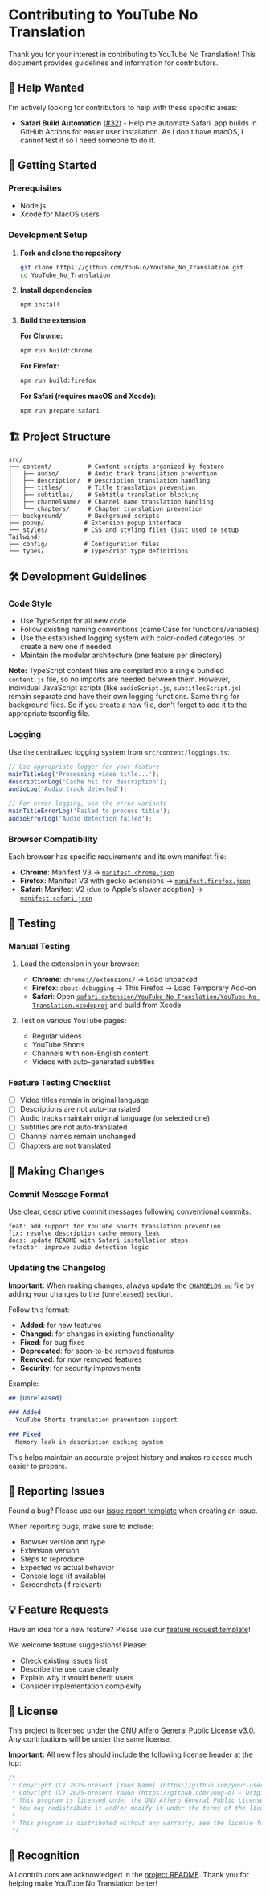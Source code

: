 # Contributing to YouTube No Translation

Thank you for your interest in contributing to YouTube No Translation! This document provides guidelines and information for contributors.

## 🎯 Help Wanted

I'm actively looking for contributors to help with these specific areas:

- **Safari Build Automation** ([#32](https://github.com/YouG-o/YouTube_No_Translation/issues/32)) - Help me automate Safari .app builds in GitHub Actions for easier user installation. As I don't have macOS, I cannot test it so I need someone to do it.

## 🚀 Getting Started

### Prerequisites

- Node.js
- Xcode for MacOS users

### Development Setup

1. **Fork and clone the repository**
   ```bash
   git clone https://github.com/YouG-o/YouTube_No_Translation.git
   cd YouTube_No_Translation
   ```

2. **Install dependencies**
   ```bash
   npm install
   ```

3. **Build the extension**

   **For Chrome:**
   ```bash
   npm run build:chrome
   ```
   
   **For Firefox:**
   ```bash
   npm run build:firefox
   ```
   
   **For Safari (requires macOS and Xcode):**
   ```bash
   npm run prepare:safari
   ```

## 🏗️ Project Structure

```
src/
├── content/          # Content scripts organized by feature
│   ├── audio/        # Audio track translation prevention
│   ├── description/  # Description translation handling
│   ├── titles/       # Title translation prevention
│   ├── subtitles/    # Subtitle translation blocking
│   ├── channelName/  # Channel name translation handling
│   └── chapters/     # Chapter translation prevention
├── background/       # Background scripts
├── popup/           # Extension popup interface
├── styles/          # CSS and styling files (just used to setup Tailwind)
├── config/          # Configuration files
└── types/           # TypeScript type definitions
```

## 🛠️ Development Guidelines

### Code Style

- Use TypeScript for all new code
- Follow existing naming conventions (camelCase for functions/variables)
- Use the established logging system with color-coded categories, or create a new one if needed.
- Maintain the modular architecture (one feature per directory)

**Note:** TypeScript content files are compiled into a single bundled `content.js` file, so no imports are needed between them. However, individual JavaScript scripts (like `audioScript.js`, `subtitlesScript.js`) remain separate and have their own logging functions.
Same thing for background files.
So if you create a new file, don't forget to add it to the appropriate tsconfig file.

### Logging

Use the centralized logging system from `src/content/loggings.ts`:

```typescript
// Use appropriate logger for your feature
mainTitleLog('Processing video title...');
descriptionLog('Cache hit for description');
audioLog('Audio track detected');

// For error logging, use the error variants
mainTitleErrorLog('Failed to process title');
audioErrorLog('Audio detection failed');
```


### Browser Compatibility

Each browser has specific requirements and its own manifest file:

- **Chrome**: Manifest V3 → [`manifest.chrome.json`](manifest.chrome.json)
- **Firefox**: Manifest V3 with gecko extensions → [`manifest.firefox.json`](manifest.firefox.json)
- **Safari**: Manifest V2 (due to Apple's slower adoption) → [`manifest.safari.json`](manifest.safari.json)

## 🧪 Testing

### Manual Testing

1. Load the extension in your browser:
   - **Chrome**: `chrome://extensions/` → Load unpacked
   - **Firefox**: `about:debugging` → This Firefox → Load Temporary Add-on
   - **Safari**: Open [`safari-extension/YouTube No Translation/YouTube No Translation.xcodeproj`](safari-extension/YouTube%20No%20Translation/YouTube%20No%20Translation.xcodeproj) and build from Xcode

2. Test on various YouTube pages:
   - Regular videos
   - YouTube Shorts
   - Channels with non-English content
   - Videos with auto-generated subtitles

### Feature Testing Checklist

- [ ] Video titles remain in original language
- [ ] Descriptions are not auto-translated
- [ ] Audio tracks maintain original language (or selected one)
- [ ] Subtitles are not auto-translated
- [ ] Channel names remain unchanged
- [ ] Chapters are not translated

## 📝 Making Changes

### Commit Message Format

Use clear, descriptive commit messages following conventional commits:

```
feat: add support for YouTube Shorts translation prevention
fix: resolve description cache memory leak
docs: update README with Safari installation steps
refactor: improve audio detection logic
```

### Updating the Changelog

**Important:** When making changes, always update the [`CHANGELOG.md`](CHANGELOG.md) file by adding your changes to the `[Unreleased]` section.

Follow this format:
- **Added**: for new features
- **Changed**: for changes in existing functionality  
- **Fixed**: for bug fixes
- **Deprecated**: for soon-to-be removed features
- **Removed**: for now removed features
- **Security**: for security improvements

Example:
```markdown
## [Unreleased]

### Added
- YouTube Shorts translation prevention support

### Fixed
- Memory leak in description caching system
```

This helps maintain an accurate project history and makes releases much easier to prepare.

## 🐛 Reporting Issues

Found a bug? Please use our [issue report template](.github/ISSUE_TEMPLATE/bug_report.md) when creating an issue.

When reporting bugs, make sure to include:

- Browser version and type
- Extension version
- Steps to reproduce
- Expected vs actual behavior
- Console logs (if available)
- Screenshots (if relevant)

## 💡 Feature Requests

Have an idea for a new feature? Please use our [feature request template](.github/ISSUE_TEMPLATE/feature_request.md)!

We welcome feature suggestions! Please:

- Check existing issues first
- Describe the use case clearly
- Explain why it would benefit users
- Consider implementation complexity

## 📄 License

This project is licensed under the [GNU Affero General Public License v3.0](LICENSE). Any contributions will be under the same license. 

**Important:** All new files should include the following license header at the top:

```typescript
/*
 * Copyright (C) 2025-present [Your Name] (https://github.com/your-username) - [Contribution description]
 * Copyright (C) 2025-present YouGo (https://github.com/youg-o) - Original project
 * This program is licensed under the GNU Affero General Public License v3.0.
 * You may redistribute it and/or modify it under the terms of the license.
 * 
 * This program is distributed without any warranty; see the license for details.
 */
```

## 🙏 Recognition

All contributors are acknowledged in the [project README](README.md#contributors). Thank you for helping make YouTube No Translation better!